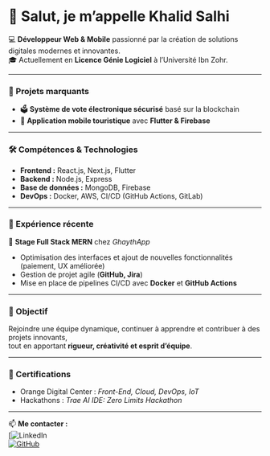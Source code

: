 # 👋 Salut, je m’appelle Khalid Salhi  

💻 **Développeur Web & Mobile** passionné par la création de solutions digitales modernes et innovantes.  
🎓 Actuellement en **Licence Génie Logiciel** à l’Université Ibn Zohr.  

---

### 🚀 Projets marquants
- 🗳️ **Système de vote électronique sécurisé** basé sur la blockchain  
- 📱 **Application mobile touristique** avec **Flutter & Firebase**  

---

### 🛠️ Compétences & Technologies
- **Frontend :** React.js, Next.js, Flutter  
- **Backend :** Node.js, Express  
- **Base de données :** MongoDB, Firebase  
- **DevOps :** Docker, AWS, CI/CD (GitHub Actions, GitLab)  

---

### 💼 Expérience récente
🔹 **Stage Full Stack MERN** chez *GhaythApp*  
- Optimisation des interfaces et ajout de nouvelles fonctionnalités (paiement, UX améliorée)  
- Gestion de projet agile (**GitHub, Jira**)  
- Mise en place de pipelines CI/CD avec **Docker** et **GitHub Actions**  

---

### 🎯 Objectif
Rejoindre une équipe dynamique, continuer à apprendre et contribuer à des projets innovants,  
tout en apportant **rigueur, créativité et esprit d’équipe**.  

---

### 📌 Certifications
- Orange Digital Center : *Front-End, Cloud, DevOps, IoT*  
- Hackathons : *Trae AI IDE: Zero Limits Hackathon*  

---

📫 **Me contacter :**  
[![LinkedIn](https://www.linkedin.com/in/khalid-salhi-8a1500255)  
[![GitHub](https://img.shields.io/badge/GitHub-khalidsl-black?logo=github)](https://github.com/khalidsl)  
